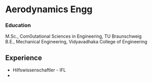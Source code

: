 # Aerodynamics Engg

### Education

M.Sc., Com0utational Sciences in Engineering, TU Braunschweig  
B.E., Mechanical Engineering, Vidyavadhaka College of Engineering

## Experience
- Hilfswissenschaftler - IFL
- 
